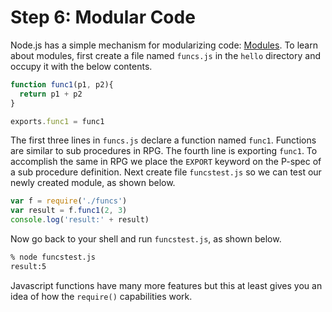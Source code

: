 # Step 6: Modular Code

Node.js has a simple mechanism for modularizing code: [Modules](https://nodejs.org/api/modules.html).  To learn about modules, first create a file named `funcs.js` in the `hello` directory and occupy it with the below contents.

```js
function func1(p1, p2){
  return p1 + p2
}

exports.func1 = func1
```

The first three lines in `funcs.js` declare a function named `func1`. Functions are similar to sub procedures in RPG.  The fourth line is exporting `func1`.  To accomplish the same in RPG we place the `EXPORT` keyword on the P-spec of a sub procedure definition.  Next create file `funcstest.js` so we can test our newly created module, as shown below.

```js
var f = require('./funcs')
var result = f.func1(2, 3)
console.log('result:' + result)
```

Now go back to your shell and run `funcstest.js`, as shown below.

```sh
% node funcstest.js
result:5
```

Javascript functions have many more features but this at least gives you an idea of how the `require()` capabilities work.


